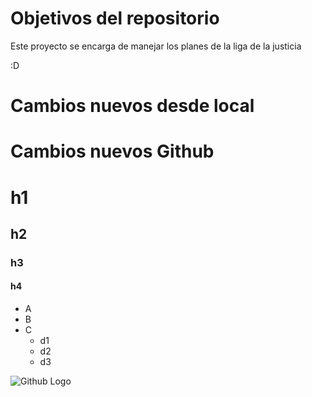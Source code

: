# Objetivos del repositorio

Este proyecto se encarga de manejar los planes de la liga de la justicia

:D

# Cambios nuevos desde local
# Cambios nuevos Github

# h1
## h2
### h3
#### h4

* A
* B
* C
  * d1
  * d2
  * d3

![Github Logo](https://myoctocat.com/assets/images/base-octocat.svg)
